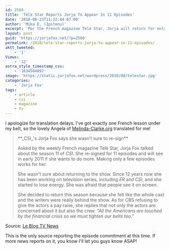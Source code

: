 ```yaml
---
id: 2560
title: 'Télé Star Reports Jorja To Appear In 11 Episodes'
date: '2010-08-23T11:22:44-07:00'
author: 'Mika E. (Ipstenu)'
excerpt: 'Per the French magazine Télé Star, Jorja will return for only eleven episodes in season eleven.'
layout: post
guid: 'https://jorjafox.net/?p=2560'
permalink: /2010/tele-star-reports-jorja-to-appear-in-11-episodes/
aktt_tweeted:
    - '1'
Views:
    - '12'
astra_style_timestamp_css:
    - '1634504097'
image: 'https://static.jorjafox.net/wordpress/2010/08/telestar.jpg'
categories:
    - 'Jorja Fox'
tags:
    - article
    - csi
    - magazine
    - tv
---
```


I apologize for translation delays. I've got exactly one French lesson under my belt, so the lovely Angela of <a href="http://www.melinda-clarke.org/">Melinda-Clarke.org</a> translated for me!

<blockquote>**_CSI_'s Jorja Fox says she wasn't sure to re-sign**

Asked by the weekly French magazine Télé Star, Jorja Fox talked about the season 11 of _CSI_. She re-signed for 11 episodes and will see in early 2011 if she wants to do more. Making only a few episodes works for her.

She wasn't sure about returning to the show. Since 12 years now she has been working on television series, including _ER_ and _CSI_, and she started to lose energy. She was afraid that people see it on screen.

She decided to return this season because she felt like the whole cast and the writers were really behind the show. As for CBS refusing to give the actors a pay raise, she replies that not only the actors are concerned about it but also the crew. _"All the Americans are touched by the financial crisis so we must tighten our belts too."_
</blockquote>

Source: <a href="http://www.leblogtvnews.com/article-les-experts-jorja-fox-dit-avoir-hesite-a-resigner-55802607.html">Le Blog TV News</a>

This is the only source reporting the episode commitment at this time. If more news reports on it, you know I'll let you guys know ASAP!
